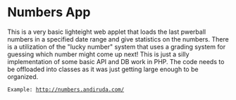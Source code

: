 <h1>Numbers App</h1>
<p>This is a very basic lighteight web applet that loads the last pwerball numbers in a specified date range and give statistics on the numbers.  There is a utilization of the "lucky number" system that uses a grading system for guessing which number might come up next!  This is just a silly implementation of some basic API and DB work in PHP.  The code needs to be offloaded into classes as it was just getting large enough to be organized.</p>

<code>Example: http://numbers.andiruda.com/</code>
